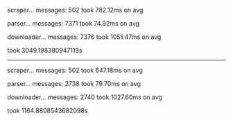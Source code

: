 scraper...
messages: 502
took 782.12ms on avg

parser...
messages: 7371
took 74.92ms on avg

downloader...
messages: 7376
took 1051.47ms on avg

took 3049.198380947113s

---

scraper...
messages: 502
took 647.18ms on avg

parser...
messages: 2738
took 79.70ms on avg

downloader...
messages: 2740
took 1027.60ms on avg

took 1164.8808543682098s
